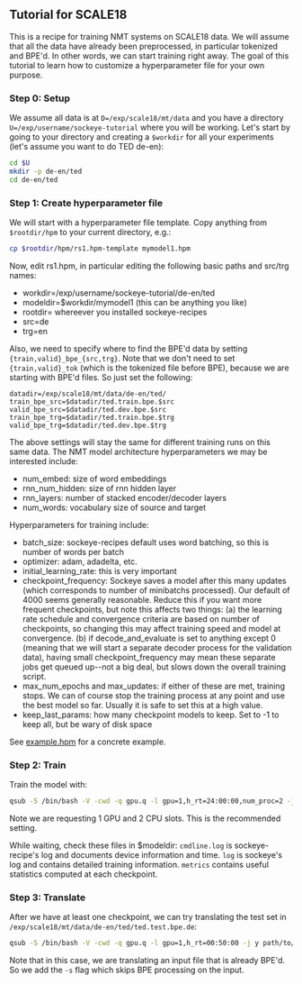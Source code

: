 ## Tutorial for SCALE18 

This is a recipe for training NMT systems on SCALE18 data. 
We will assume that all the data have already been preprocessed, in particular tokenized and BPE'd. In other words, we can start training right away. The goal of this tutorial to learn how to customize a hyperparameter file for your own purpose. 


### Step 0: Setup

We assume all data is at `D=/exp/scale18/mt/data` and you have a directory `U=/exp/username/sockeye-tutorial` where you will be working. Let's start by going to your directory and creating a `$workdir` for all your experiments (let's assume you want to do TED de-en):

```bash
cd $U
mkdir -p de-en/ted
cd de-en/ted
```

### Step 1: Create hyperparameter file

We will start with a hyperparameter file template. Copy anything from `$rootdir/hpm` to your current directory, e.g.:

```bash
cp $rootdir/hpm/rs1.hpm-template mymodel1.hpm
```

Now, edit rs1.hpm, in particular editing the following basic paths and src/trg names:

* workdir=/exp/username/sockeye-tutorial/de-en/ted
* modeldir=$workdir/mymodel1 (this can be anything you like)
* rootdir= whereever you installed sockeye-recipes
* src=de
* trg=en

Also, we need to specify where to find the BPE'd data by setting `{train,valid}_bpe_{src,trg}`. Note that we don't need to set `{train,valid}_tok` (which is the tokenized file before BPE), because we are starting with BPE'd files. So just set the following:

```
datadir=/exp/scale18/mt/data/de-en/ted/
train_bpe_src=$datadir/ted.train.bpe.$src
valid_bpe_src=$datadir/ted.dev.bpe.$src
train_bpe_trg=$datadir/ted.train.bpe.$trg
valid_bpe_trg=$datadir/ted.dev.bpe.$trg
```

The above settings will stay the same for different training runs on this same data. The NMT model architecture hyperparameters we may be interested include:

* num_embed: size of word embeddings
* rnn_num_hidden: size of rnn hidden layer
* rnn_layers: number of stacked encoder/decoder layers
* num_words: vocabulary size of source and target

Hyperparameters for training include: 
* batch_size: sockeye-recipes default uses word batching, so this is number of words per batch
* optimizer: adam, adadelta, etc.
* initial_learning_rate: this is very important
* checkpoint_frequency: Sockeye saves a model after this many updates (which corresponds to number of minibatchs processed). Our default of 4000 seems generally reasonable. Reduce this if you want more frequent checkpoints, but note this affects two things: (a) the learning rate schedule and convergence criteria are based on number of checkpoints, so changing this may affect training speed and model at convergence. (b) if decode_and_evaluate is set to anything except 0 (meaning that we will start a separate decoder process for the validation data), having small checkpoint_frequency may mean these separate jobs get queued up--not a big deal, but slows down the overall training script. 
* max_num_epochs and max_updates: if either of these are met, training stops. We can of course stop the training process at any point and use the best model so far. Usually it is safe to set this at a high value. 
* keep_last_params: how many checkpoint models to keep. Set to -1 to keep all, but be wary of disk space

See [example.hpm](example.hpm) for a concrete example. 

### Step 2: Train

Train the model with:
```bash
qsub -S /bin/bash -V -cwd -q gpu.q -l gpu=1,h_rt=24:00:00,num_proc=2 -j y path/to/sockeye-recipes/scripts/train.sh -p mymodel1.hpm -e sockeye_gpu
```

Note we are requesting 1 GPU and 2 CPU slots. This is the recommended setting. 

While waiting, check these files in $modeldir: `cmdline.log` is sockeye-recipe's log and documents device information and time. `log` is sockeye's log and contains detailed training information. `metrics` contains useful statistics computed at each checkpoint. 

### Step 3: Translate

After we have at least one checkpoint, we can try translating the test set in `/exp/scale18/mt/data/de-en/ted/ted.test.bpe.de`:

```bash
qsub -S /bin/bash -V -cwd -q gpu.q -l gpu=1,h_rt=00:50:00 -j y path/to/sockeye-recipes/scripts/translate.sh -i /exp/scale18/mt/data/de-en/ted/ted.test.bpe.de -o mymodel1/ted.test.tok.en.1best -p mymodel1.hpm -e sockeye_gpu -s
```

Note that in this case, we are translating an input file that is already BPE'd. So we add the `-s` flag which skips BPE processing on the input. 

